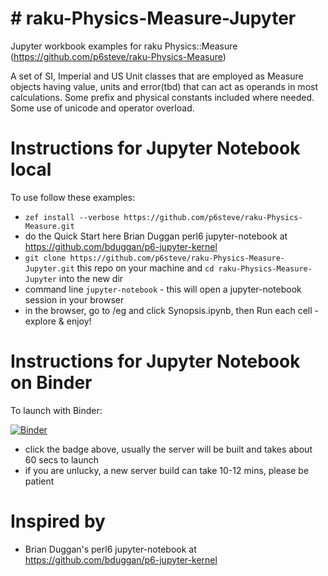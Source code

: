 # # raku-Physics-Measure-Jupyter
Jupyter workbook examples for raku Physics::Measure (https://github.com/p6steve/raku-Physics-Measure)

A set of SI, Imperial and US Unit classes that are employed as Measure objects having value, units and error(tbd) that can act as operands in most calculations. Some prefix and physical constants included where needed. Some use of unicode and operator overload.

# Instructions for Jupyter Notebook local
To use follow these examples:
- ```zef install --verbose https://github.com/p6steve/raku-Physics-Measure.git```
- do the Quick Start here Brian Duggan perl6 jupyter-notebook at <https://github.com/bduggan/p6-jupyter-kernel>
- ```git clone https://github.com/p6steve/raku-Physics-Measure-Jupyter.git``` this repo on your machine and ```cd raku-Physics-Measure-Jupyter``` into the new dir
- command line ```jupyter-notebook``` - this will open a jupyter-notebook session in your browser
- in the browser, go to /eg and click Synopsis.ipynb, then Run each cell - explore & enjoy!

# Instructions for Jupyter Notebook on Binder
To launch with Binder:

[![Binder](https://mybinder.org/badge_logo.svg)](https://mybinder.org/v2/gh/p6steve/raku-Physics-Measure-Jupyter/HEAD)

- click the badge above, usually the server will be built and takes about 60 secs to launch
- if you are unlucky, a new server build can take 10-12 mins, please be patient

# Inspired by
* Brian Duggan's perl6 jupyter-notebook at <https://github.com/bduggan/p6-jupyter-kernel>
